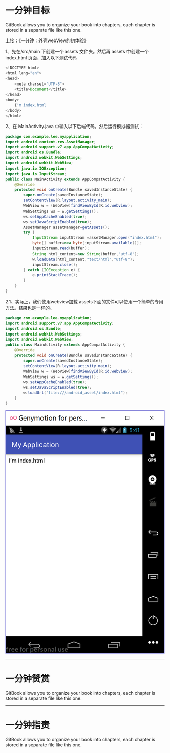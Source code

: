 # 一分钟目标

GitBook allows you to organize your book into chapters, each chapter is stored in a separate file like this one.

上接：《一分钟：外壳webView的初体验》

1、先在/src/main 下创建一个 assets 文件夹。然后再 assets 中创建一个 index.html 页面，加入以下测试代码

```js
<!DOCTYPE html>
<html lang="en">
<head>
    <meta charset="UTF-8">
    <title>Document</title>
</head>
<body>
    I'm index.html
</body>
</html>
```

2、在 MainActivity.java 中输入以下后端代码，然后运行模拟器测试：

```java
package com.example.lee.myapplication;
import android.content.res.AssetManager;
import android.support.v7.app.AppCompatActivity;
import android.os.Bundle;
import android.webkit.WebSettings;
import android.webkit.WebView;
import java.io.IOException;
import java.io.InputStream;
public class MainActivity extends AppCompatActivity {
    @Override
    protected void onCreate(Bundle savedInstanceState) {
        super.onCreate(savedInstanceState);
        setContentView(R.layout.activity_main);
        WebView w = (WebView)findViewById(R.id.webview);
        WebSettings ws = w.getSettings();
        ws.setAppCacheEnabled(true);
        ws.setJavaScriptEnabled(true);
        AssetManager assetManager=getAssets();
        try {
            InputStream inputStream =assetManager.open("index.html");
            byte[] buffer=new byte[inputStream.available()];
            inputStream.read(buffer);
            String html_content=new String(buffer,"utf-8");
            w.loadData(html_content,"text/html","utf-8");
            inputStream.close();
        } catch (IOException e) {
            e.printStackTrace();
        }
    }
}
```

2.1、实际上，我们使用webview加载 assets下面的文件可以使用一个简单的专用方法。结果也是一样的。

```java
package com.example.lee.myapplication;
import android.support.v7.app.AppCompatActivity;
import android.os.Bundle;
import android.webkit.WebSettings;
import android.webkit.WebView;
public class MainActivity extends AppCompatActivity {
    @Override
    protected void onCreate(Bundle savedInstanceState) {
        super.onCreate(savedInstanceState);
        setContentView(R.layout.activity_main);
        WebView w = (WebView)findViewById(R.id.webview);
        WebSettings ws = w.getSettings();
        ws.setAppCacheEnabled(true);
        ws.setJavaScriptEnabled(true);
        w.loadUrl("file:///android_asset/index.html");
    }
}
```

![](/assets/htmlasdasdasd.png)

---

# 一分钟赞赏

GitBook allows you to organize your book into chapters, each chapter is stored in a separate file like this one.

---

# 一分钟指责

GitBook allows you to organize your book into chapters, each chapter is stored in a separate file like this one.


